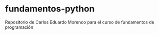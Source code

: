 # fundamentos-python
Repositorio de Carlos Eduardo Morenoo para el curso de fundamentos de programación
